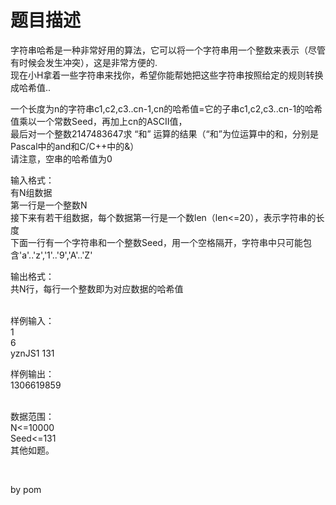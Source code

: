 # 题目描述


<p>字符串哈希是一种非常好用的算法，它可以将一个字符串用一个整数来表示（尽管有时候会发生冲突），这是非常方便的.<br/>
现在小H拿着一些字符串来找你，希望你能帮她把这些字符串按照给定的规则转换成哈希值..</p>
<p>一个长度为n的字符串c1,c2,c3..cn-1,cn的哈希值=它的子串c1,c2,c3..cn-1的哈希值乘以一个常数Seed，再加上cn的ASCII值，<br/>
最后对一个整数2147483647求 “和” 运算的结果（“和”为位运算中的和，分别是Pascal中的and和C/C++中的&amp;）<br/>
请注意，空串的哈希值为0</p>
<p>输入格式：<br/>
有N组数据<br/>
第一行是一个整数N<br/>
接下来有若干组数据，每个数据第一行是一个数len（len&lt;=20），表示字符串的长度<br/>
下面一行有一个字符串和一个整数Seed，用一个空格隔开，字符串中只可能包含&#39;a&#39;..&#39;z&#39;,&#39;1&#39;..&#39;9&#39;,&#39;A&#39;..&#39;Z&#39;</p>
<p>输出格式：<br/>
共N行，每行一个整数即为对应数据的哈希值</p>
<p><br/>
样例输入：<br/>
1<br/>
6<br/>
yznJS1 131</p>
<p>样例输出：<br/>
1306619859</p>
<p><br/>
数据范围：<br/>
N&lt;=10000<br/>
Seed&lt;=131<br/>
其他如题。</p>
<p> </p>
<p>by pom</p>
